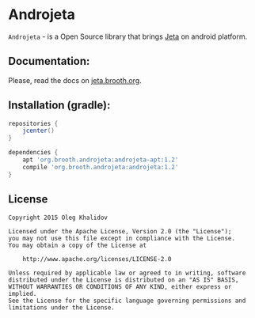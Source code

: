 
# Androjeta

`Androjeta` - is a Open Source library that brings [Jeta][jeta] on android platform.

Documentation:
--------------
Please, read the docs on [jeta.brooth.org](http://jeta.brooth.org/guide/androjeta/overview.html).

Installation (gradle):
----------------------

```groovy
repositories {
    jcenter()
}

dependencies {
    apt 'org.brooth.androjeta:androjeta-apt:1.2'
    compile 'org.brooth.androjeta:androjeta:1.2'
}
```

License
-------

    Copyright 2015 Oleg Khalidov

    Licensed under the Apache License, Version 2.0 (the "License");
    you may not use this file except in compliance with the License.
    You may obtain a copy of the License at

        http://www.apache.org/licenses/LICENSE-2.0

    Unless required by applicable law or agreed to in writing, software
    distributed under the License is distributed on an "AS IS" BASIS,
    WITHOUT WARRANTIES OR CONDITIONS OF ANY KIND, either express or implied.
    See the License for the specific language governing permissions and
    limitations under the License.

[androjeta-samples]: https://github.com/brooth/androjeta-samples
[jeta]: https://github.com/brooth/jeta
[android-apt-plugin]: https://bitbucket.org/hvisser/android-apt
[jeta-configuration]: https://github.com/brooth/jeta#configuration
